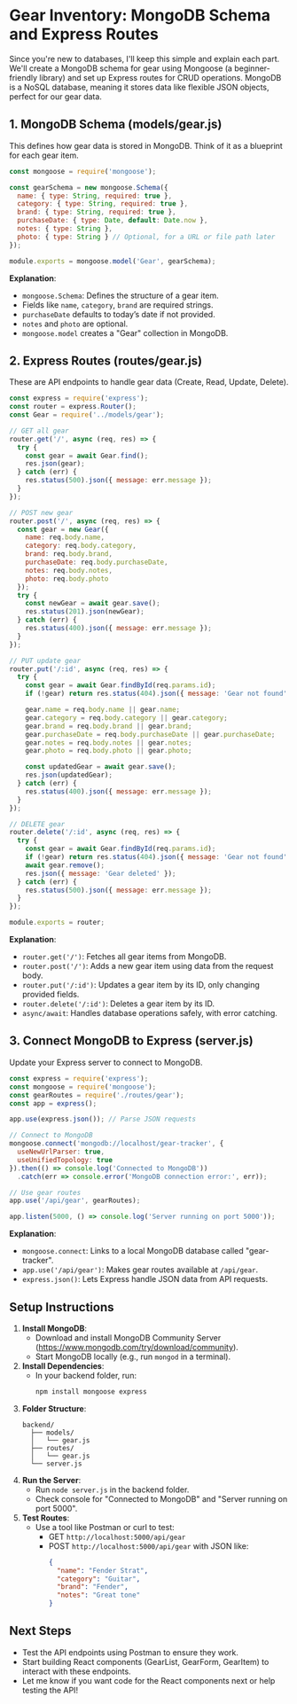 # Gear Inventory: MongoDB Schema and Express Routes

Since you're new to databases, I'll keep this simple and explain each part. We'll create a MongoDB schema for gear using Mongoose (a beginner-friendly library) and set up Express routes for CRUD operations. MongoDB is a NoSQL database, meaning it stores data like flexible JSON objects, perfect for our gear data.

## 1. MongoDB Schema (models/gear.js)
This defines how gear data is stored in MongoDB. Think of it as a blueprint for each gear item.

```javascript
const mongoose = require('mongoose');

const gearSchema = new mongoose.Schema({
  name: { type: String, required: true },
  category: { type: String, required: true },
  brand: { type: String, required: true },
  purchaseDate: { type: Date, default: Date.now },
  notes: { type: String },
  photo: { type: String } // Optional, for a URL or file path later
});

module.exports = mongoose.model('Gear', gearSchema);
```

**Explanation**:
- `mongoose.Schema`: Defines the structure of a gear item.
- Fields like `name`, `category`, `brand` are required strings.
- `purchaseDate` defaults to today’s date if not provided.
- `notes` and `photo` are optional.
- `mongoose.model` creates a "Gear" collection in MongoDB.

## 2. Express Routes (routes/gear.js)
These are API endpoints to handle gear data (Create, Read, Update, Delete).

```javascript
const express = require('express');
const router = express.Router();
const Gear = require('../models/gear');

// GET all gear
router.get('/', async (req, res) => {
  try {
    const gear = await Gear.find();
    res.json(gear);
  } catch (err) {
    res.status(500).json({ message: err.message });
  }
});

// POST new gear
router.post('/', async (req, res) => {
  const gear = new Gear({
    name: req.body.name,
    category: req.body.category,
    brand: req.body.brand,
    purchaseDate: req.body.purchaseDate,
    notes: req.body.notes,
    photo: req.body.photo
  });
  try {
    const newGear = await gear.save();
    res.status(201).json(newGear);
  } catch (err) {
    res.status(400).json({ message: err.message });
  }
});

// PUT update gear
router.put('/:id', async (req, res) => {
  try {
    const gear = await Gear.findById(req.params.id);
    if (!gear) return res.status(404).json({ message: 'Gear not found' });

    gear.name = req.body.name || gear.name;
    gear.category = req.body.category || gear.category;
    gear.brand = req.body.brand || gear.brand;
    gear.purchaseDate = req.body.purchaseDate || gear.purchaseDate;
    gear.notes = req.body.notes || gear.notes;
    gear.photo = req.body.photo || gear.photo;

    const updatedGear = await gear.save();
    res.json(updatedGear);
  } catch (err) {
    res.status(400).json({ message: err.message });
  }
});

// DELETE gear
router.delete('/:id', async (req, res) => {
  try {
    const gear = await Gear.findById(req.params.id);
    if (!gear) return res.status(404).json({ message: 'Gear not found' });
    await gear.remove();
    res.json({ message: 'Gear deleted' });
  } catch (err) {
    res.status(500).json({ message: err.message });
  }
});

module.exports = router;
```

**Explanation**:
- `router.get('/')`: Fetches all gear items from MongoDB.
- `router.post('/')`: Adds a new gear item using data from the request body.
- `router.put('/:id')`: Updates a gear item by its ID, only changing provided fields.
- `router.delete('/:id')`: Deletes a gear item by its ID.
- `async/await`: Handles database operations safely, with error catching.

## 3. Connect MongoDB to Express (server.js)
Update your Express server to connect to MongoDB.

```javascript
const express = require('express');
const mongoose = require('mongoose');
const gearRoutes = require('./routes/gear');
const app = express();

app.use(express.json()); // Parse JSON requests

// Connect to MongoDB
mongoose.connect('mongodb://localhost/gear-tracker', {
  useNewUrlParser: true,
  useUnifiedTopology: true
}).then(() => console.log('Connected to MongoDB'))
  .catch(err => console.error('MongoDB connection error:', err));

// Use gear routes
app.use('/api/gear', gearRoutes);

app.listen(5000, () => console.log('Server running on port 5000'));
```

**Explanation**:
- `mongoose.connect`: Links to a local MongoDB database called "gear-tracker".
- `app.use('/api/gear')`: Makes gear routes available at `/api/gear`.
- `express.json()`: Lets Express handle JSON data from API requests.

## Setup Instructions
1. **Install MongoDB**:
   - Download and install MongoDB Community Server (https://www.mongodb.com/try/download/community).
   - Start MongoDB locally (e.g., run `mongod` in a terminal).
2. **Install Dependencies**:
   - In your backend folder, run:
     ```bash
     npm install mongoose express
     ```
3. **Folder Structure**:
   ```
   backend/
     ├── models/
     │   └── gear.js
     ├── routes/
     │   └── gear.js
     └── server.js
   ```
4. **Run the Server**:
   - Run `node server.js` in the backend folder.
   - Check console for "Connected to MongoDB" and "Server running on port 5000".
5. **Test Routes**:
   - Use a tool like Postman or curl to test:
     - GET `http://localhost:5000/api/gear`
     - POST `http://localhost:5000/api/gear` with JSON like:
       ```json
       {
         "name": "Fender Strat",
         "category": "Guitar",
         "brand": "Fender",
         "notes": "Great tone"
       }
       ```

## Next Steps
- Test the API endpoints using Postman to ensure they work.
- Start building React components (GearList, GearForm, GearItem) to interact with these endpoints.
- Let me know if you want code for the React components next or help testing the API!